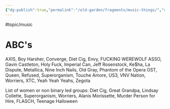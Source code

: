 ```yaml
---
{"dg-publish":true,"permalink":"/old-garden/fragments/music-things/","created":"2024-12-23T22:03:41.256-05:00","updated":"2025-08-16T13:02:39.322-04:00"}
---
```


#topic/music 
# ABC's 

AXIS, Boy Harsher, Converge, Diet Cig, Envy, FUCKING WEREWOLF ASSO, Gavin Castleton, Holy Fuck, Imperial Can, Jeff Rosenstock, Ke$ha, La Dispute, Metallica, Nine Inch Nails, Old Gray, Phantom of the Opera OST, Queen, Refused, Superorganism, Touche Amore, US3, VNV Nation, Worriers, XTC, Yeah Yeah Yeahs, Zegota

List of women or non binary led groups: Diet Cig, Great Grandpa, Lindsay Collette, Superorganism, Worriers, Alanis Morissette, Murder Person for Hire, FLASCH, Teenage Halloween
